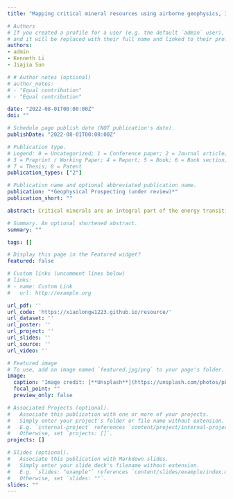 ```yaml
---
title: "Mapping critical mineral resources using airborne geophysics, 3D joint inversion and geology differentiation: A case study of a buried niobium deposit in the Elk Creek carbonatite, Nebraska, USA"

# Authors
# If you created a profile for a user (e.g. the default `admin` user), write the username (folder name) here
# and it will be replaced with their full name and linked to their profile.
authors:
- admin
- Kenneth Li
- Jiajia Sun

# # Author notes (optional)
# author_notes:
# - "Equal contribution"
# - "Equal contribution"

date: "2022-08-01T00:00:00Z"
doi: ""

# Schedule page publish date (NOT publication's date).
publishDate: "2022-08-01T00:00:00Z"

# Publication type.
# Legend: 0 = Uncategorized; 1 = Conference paper; 2 = Journal article;
# 3 = Preprint / Working Paper; 4 = Report; 5 = Book; 6 = Book section;
# 7 = Thesis; 8 = Patent
publication_types: ["2"]

# Publication name and optional abbreviated publication name.
publication: "*Geophysical Prospecting (under review)*"
publication_short: ""

abstract: Critical minerals are an integral part of the energy transition because of their important and, sometimes, irreplaceable uses in solar panels, wind turbines, electrical vehicles, etc. Mapping critical mineral resources is, therefore, essential to achieving the net-zero emission goal by 2050. We present a case study on using airborne geophysical data, borehole and physical property measurements to characterize the Elk Creek Carbonatite complex (ECCC) located in the southeast of Nebraska, US. It hosts the largest known niobium deposit in the United States, and contains a high level of rare earth element (REE) mineralization. Our goal is to develop a better understanding of the 3D structures and compositions of ECCC as well as its critical mineral resources potential. We perform 3D joint inversion of the airborne gravity gradiometry and magnetic data to produce structure similar density and susceptibility models. We carry out geology differentiation, a process of classifying recovered physical property values into distinct units, and obtained a 3D quasi-geology model for the ECCC. We identify 12 geologic units, each of which is characterized by a distinct range of physical property values. Our quasi-geology model, especially Units 9 and 11, shows a remarkable consistency with the borehole assay measurements. Unit 9 is spatially coincident with the known niobium ore zone. Unit 11 represents a significant volume of highly dense and magnetic materials below the deepest boreholes. These materials are likely associated with unexplored niobium mineralization. Our study demonstrates the added value of 3D geophysical joint inversions and geology differentiation in the context of critical mineral exploration under a thick sedimentary overburden.

# Summary. An optional shortened abstract.
summary: ""

tags: []

# Display this page in the Featured widget?
featured: false

# Custom links (uncomment lines below)
# links:
# - name: Custom Link
#   url: http://example.org

url_pdf: ''
url_code: 'https://xiaolongw1223.github.io/resource/'
url_dataset: ''
url_poster: ''
url_project: ''
url_slides: ''
url_source: ''
url_video: ''

# Featured image
# To use, add an image named `featured.jpg/png` to your page's folder.
image:
  caption: 'Image credit: [**Unsplash**](https://unsplash.com/photos/pLCdAaMFLTE)'
  focal_point: ""
  preview_only: false

# Associated Projects (optional).
#   Associate this publication with one or more of your projects.
#   Simply enter your project's folder or file name without extension.
#   E.g. `internal-project` references `content/project/internal-project/index.md`.
#   Otherwise, set `projects: []`.
projects: []

# Slides (optional).
#   Associate this publication with Markdown slides.
#   Simply enter your slide deck's filename without extension.
#   E.g. `slides: "example"` references `content/slides/example/index.md`.
#   Otherwise, set `slides: ""`.
slides: ""
---
```

